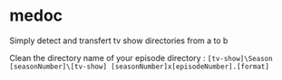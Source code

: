 # medoc
Simply detect and transfert tv show directories from a to b

Clean the directory name of your episode directory : `[tv-show]\Season [seasonNumber]\[tv-show] [seasonNumber]x[episodeNumber].[format]`
